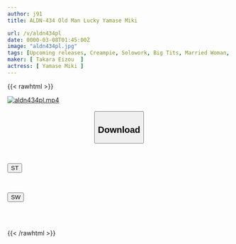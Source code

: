 ```yaml
---
author: j91
title: ALDN-434 Old Man Lucky Yamase Miki

url: /v/aldn434pl
date: 0000-03-08T01:45:00Z
image: "aldn434pl.jpg"
tags: [Upcoming releases, Creampie, Solowork, Big Tits, Married Woman, Mature Woman, Cuckold	]
maker: [ Takara Eizou  ]
actress: [ Yamase Miki ]
---
```



{{< rawhtml >}}

<div class="video" data-videoid="pending_link_2.html">
    <a href="javascript:;">
        <img src="/v/aldn434pl/aldn434pl.jpg" width="WIDTH" height="HEIGHT" alt="aldn434pl.mp4" loading="lazy">
    </a>
</div>

<script type="text/javascript" src="https://j91.asia/asset/on-demand-pend.js"></script>

<br>
  <link rel="stylesheet" href="https://j91.asia/asset/bs5.css">
  
  <center>
  <button class="btn btn-primary" type="button" data-bs-toggle="collapse" data-bs-target=".multi-collapse" aria-expanded="false" aria-controls="multiCollapseExample1 multiCollapseExample2"><h2>Download</h2></button></center>
</p>
<div class="row">
  <div class="col">
    <div class="collapse multi-collapse" id="multiCollapseExample1">
      <div class="card card-body">
	      	      <br>
<div class="buttons">  
<p><a href="https://j91.asia/pending_link_2.html" target="_blank"><button class="btn-hover color-3"><i class="fa fa-download"></i> ST</button></a></p></div>
    </div>
  </div>
</div>
  <div class="col">
    <div class="collapse multi-collapse" id="multiCollapseExample2">
      <div class="card card-body">
	      <br>
<div class="buttons">
<p><a href="https://j91.asia/pending_link_2.html" target="_blank"><button class="btn-hover color-2"><i class="fa fa-download"></i> SW</button></a></p></div>
<br><br>
      </div>
    </div>
  </div>
</div>

{{< /rawhtml >}}